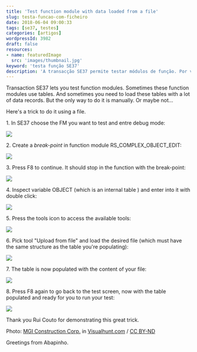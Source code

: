 ```yaml
---
title: 'Test function module with data loaded from a file'
slug: testa-funcao-com-ficheiro
date: 2018-06-04 09:00:33
tags: [se37, testes]
categories: [artigos]
wordpressId: 3982
draft: false
resources:
- name: featuredImage
  src: 'images/thumbnail.jpg'
keyword: 'testa função SE37'
description: 'A transacção SE37 permite testar módulos de função. Por vezes esses módulos de função utilizam tabelas. Pode dar-se o caso de precisarmos de carregar muitas linhas de dados de teste em uma ou mais dessas tabelas. Aqui fica um truque para o conseguir fazer a partir de um ficheiro.'
---
```

Transaction SE37 lets you test function modules. Sometimes these function modules use tables. And sometimes you need to load these tables with a lot of data records. But the only way to do it is manually. Or maybe not...

Here's a trick to do it using a file.

<!--more-->

1\. In SE37 choose the FM you want to test and entre debug mode:

[![][1]][1]

2\. Create a _break-point_ in function module RS_COMPLEX_OBJECT_EDIT:

[![][2]][2]

3\. Press F8 to continue. It should stop in the function with the break-point:

[![][3]][3]

4\. Inspect variable OBJECT (which is an internal table ) and enter into it with double click:

[![][4]][4]

5\. Press the tools icon to access the available tools:

[![][5]][5]

6\. Pick tool "Upload from file" and load the desired file (which must have the same structure as the table you're populating):

[![][6]][6]

7\. The table is now populated with the content of your file:

[![][7]][7]

8\. Press F8 again to go back to the test screen, now with the table populated and ready for you to run your test:

[![][8]][8]

Thank you Rui Couto for demonstrating this great trick.

Photo: [MGI Construction Corp.][9] in [Visualhunt.com][10] / [ CC BY-ND][11]

Greetings from Abapinho.

   [1]: images/Picture1.png
   [2]: images/Picture3.png
   [3]: images/Picture4.png
   [4]: images/Picture5.png
   [5]: images/Picture65.png
   [6]: images/Picture6.png
   [7]: images/Picture7.png
   [8]: images/Picture8.png
   [9]: https://visualhunt.com/author/c56abe
   [10]: https://visualhunt.com/re/0b3fcb
   [11]: http://creativecommons.org/licenses/by-nd/2.0/
